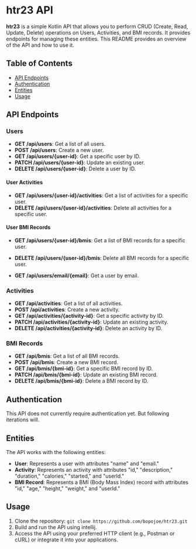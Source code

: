 # htr23 API

**htr23** is a simple Kotlin API that allows you to perform CRUD (Create, Read, Update, Delete) operations on Users, Activities, and BMI records. It provides endpoints for managing these entities. This README provides an overview of the API and how to use it.

## Table of Contents

- [API Endpoints](#api-endpoints)
- [Authentication](#authentication)
- [Entities](#entities)
- [Usage](#usage)


## API Endpoints

### Users

- **GET /api/users**: Get a list of all users.
- **POST /api/users**: Create a new user.
- **GET /api/users/{user-id}**: Get a specific user by ID.
- **PATCH /api/users/{user-id}**: Update an existing user.
- **DELETE /api/users/{user-id}**: Delete a user by ID.

#### User Activities

- **GET /api/users/{user-id}/activities**: Get a list of activities for a specific user.
- **DELETE /api/users/{user-id}/activities**: Delete all activities for a specific user.

#### User BMI Records

- **GET /api/users/{user-id}/bmis**: Get a list of BMI records for a specific user.
- **DELETE /api/users/{user-id}/bmis**: Delete all BMI records for a specific user.

- **GET /api/users/email/{email}**: Get a user by email.

### Activities

- **GET /api/activities**: Get a list of all activities.
- **POST /api/activities**: Create a new activity.
- **GET /api/activities/{activity-id}**: Get a specific activity by ID.
- **PATCH /api/activities/{activity-id}**: Update an existing activity.
- **DELETE /api/activities/{activity-id}**: Delete an activity by ID.

### BMI Records

- **GET /api/bmis**: Get a list of all BMI records.
- **POST /api/bmis**: Create a new BMI record.
- **GET /api/bmis/{bmi-id}**: Get a specific BMI record by ID.
- **PATCH /api/bmis/{bmi-id}**: Update an existing BMI record.
- **DELETE /api/bmis/{bmi-id}**: Delete a BMI record by ID.

## Authentication

This API does not currently require authentication yet. But following iterations will.

## Entities

The API works with the following entities:

- **User**: Represents a user with attributes "name" and "email."
- **Activity**: Represents an activity with attributes "id," "description," "duration," "calories," "started," and "userId."
- **BMI Record**: Represents a BMI (Body Mass Index) record with attributes "id," "age," "height," "weight," and "userId."

## Usage

1. Clone the repository: `git clone https://github.com/bopojoe/htr23.git`
2. Build and run the API using intellij.
3. Access the API using your preferred HTTP client (e.g., Postman or cURL) or integrate it into your applications.



 
